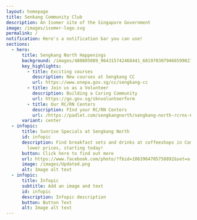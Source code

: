 ```yaml
---
layout: homepage
title: Senkang Community Club
description: An Isomer site of the Singapore Government
image: /images/isomer-logo.svg
permalink: /
notification: Here's a notification bar you can use!
sections:
  - hero:
      title: Sengkang North Happenings
      background: /images/480805089_964315742468441_6819703079466599027_n.jpg
      key_highlights:
        - title: Exciting courses
          description: New courses at Sengkang CC
          url: https://www.onepa.gov.sg/cc/sengkang-cc
        - title: Join us as a Volunteer
          description: Building a Caring Community
          url: https://go.gov.sg/sknvolunteerform
        - title: Our RC/RN Centers
          description: FInd your RC/RN Centers
          url: /https://padlet.com/sengkangnorth/sengkang-north-rcrns-6wprxe9k96ps54k5
      variant: center
  - infopic:
      title: Sunrise Specials at Sengkang North
      id: infopic
      description: Find breakfast sets and drinks at coffeeshops in Compassvale at a
        lower prices, starting today!
      button: Click here to find out more
      url: https://www.facebook.com/photo/?fbid=1063964705758892&set=a.553508306804537
      image: /images/Updated.png
      alt: Image alt text
  - infopic:
      title: Infopic
      subtitle: Add an image and text
      id: infopic
      description: Infopic description
      button: Button Text
      alt: Image alt text
---
```

